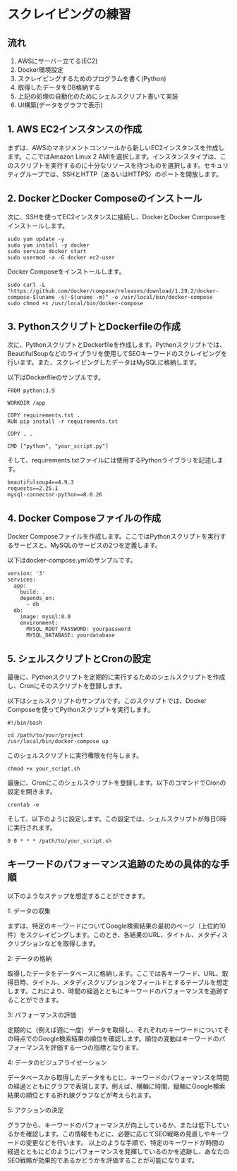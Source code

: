 # スクレイピングの練習

## 流れ

1. AWSにサーバー立てる(EC2)
2. Docker環境設定
3. スクレイピングするためのプログラムを書く(Python)
4. 取得したデータをDB格納する
5. 上記の処理の自動化のためにシェルスクリプト書いて実装
6. UI構築(データをグラフで表示)



## 1. AWS EC2インスタンスの作成
まずは、AWSのマネジメントコンソールから新しいEC2インスタンスを作成します。ここではAmazon Linux 2 AMIを選択します。インスタンスタイプは、このスクリプトを実行するのに十分なリソースを持つものを選択します。セキュリティグループでは、SSHとHTTP（あるいはHTTPS）のポートを開放します。


## 2. DockerとDocker Composeのインストール
次に、SSHを使ってEC2インスタンスに接続し、DockerとDocker Composeをインストールします。

```
sudo yum update -y
sudo yum install -y docker
sudo service docker start
sudo usermod -a -G docker ec2-user

```

Docker Composeをインストールします。
```
sudo curl -L "https://github.com/docker/compose/releases/download/1.29.2/docker-compose-$(uname -s)-$(uname -m)" -o /usr/local/bin/docker-compose
sudo chmod +x /usr/local/bin/docker-compose

```

## 3. PythonスクリプトとDockerfileの作成
次に、PythonスクリプトとDockerfileを作成します。Pythonスクリプトでは、BeautifulSoupなどのライブラリを使用してSEOキーワードのスクレイピングを行います。また、スクレイピングしたデータはMySQLに格納します。

以下はDockerfileのサンプルです。

```
FROM python:3.9

WORKDIR /app

COPY requirements.txt .
RUN pip install -r requirements.txt

COPY . .

CMD ["python", "your_script.py"]
```

そして、requirements.txtファイルには使用するPythonライブラリを記述します。


```
beautifulsoup4==4.9.3
requests==2.25.1
mysql-connector-python==8.0.26
```


## 4. Docker Composeファイルの作成
Docker Composeファイルを作成します。ここではPythonスクリプトを実行するサービスと、MySQLのサービスの2つを定義します。

以下はdocker-compose.ymlのサンプルです。


```
version: '3'
services:
  app:
    build: .
    depends_on:
      - db
  db:
    image: mysql:8.0
    environment:
      MYSQL_ROOT_PASSWORD: yourpassword
      MYSQL_DATABASE: yourdatabase
```


## 5. シェルスクリプトとCronの設定
最後に、Pythonスクリプトを定期的に実行するためのシェルスクリプトを作成し、Cronにそのスクリプトを登録します。

以下はシェルスクリプトのサンプルです。このスクリプトでは、Docker Composeを使ってPythonスクリプトを実行します。

```
#!/bin/bash

cd /path/to/your/project
/usr/local/bin/docker-compose up
```

このシェルスクリプトに実行権限を付与します。

```
chmod +x your_script.sh
```

最後に、Cronにこのシェルスクリプトを登録します。以下のコマンドでCronの設定を開きます。

```
crontab -e
```

そして、以下のように設定します。この設定では、シェルスクリプトが毎日0時に実行されます。

```
0 0 * * * /path/to/your_script.sh
```



## キーワードのパフォーマンス追跡のための具体的な手順

以下のようなステップを想定することができます。

1: データの収集

まずは、特定のキーワードについてGoogle検索結果の最初のページ（上位約10件）をスクレイピングします。このとき、各結果のURL、タイトル、メタディスクリプションなどを取得します。


2: データの格納

取得したデータをデータベースに格納します。ここでは各キーワード、URL、取得日時、タイトル、メタディスクリプションをフィールドとするテーブルを想定します。これにより、時間の経過とともにキーワードのパフォーマンスを追跡することができます。


3: パフォーマンスの評価

定期的に（例えば週に一度）データを取得し、それぞれのキーワードについてその時点でのGoogle検索結果の順位を確認します。順位の変動はキーワードのパフォーマンスを評価する一つの指標となります。


4: データのビジュアライゼーション

データベースから取得したデータをもとに、キーワードのパフォーマンスを時間の経過とともにグラフで表現します。例えば、横軸に時間、縦軸にGoogle検索結果の順位とする折れ線グラフなどが考えられます。


5: アクションの決定

グラフから、キーワードのパフォーマンスが向上しているか、または低下しているかを確認します。この情報をもとに、必要に応じてSEO戦略の見直しやキーワードの変更などを行います。
以上のような手順で、特定のキーワードが時間の経過とともにどのようにパフォーマンスを発揮しているのかを追跡し、あなたのSEO戦略が効果的であるかどうかを評価することが可能になります。
